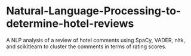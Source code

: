 # Natural-Language-Processing-to-determine-hotel-reviews
A NLP analysis of a review of hotel comments using SpaCy, VADER, nltk, and scikitlearn to cluster the comments in terms of rating scores.
